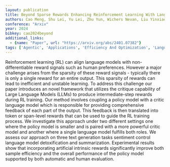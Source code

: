 ```yaml
---
layout: publication
title: Beyond Sparse Rewards Enhancing Reinforcement Learning With Language Model Critique In Text Generation
authors: Cao Meng, Shu Lei, Yu Lei, Zhu Yun, Wichers Nevan, Liu Yinxiao, Meng Lei
conference: "Arxiv"
year: 2024
bibkey: cao2024beyond
additional_links:
  - {name: "Paper", url: "https://arxiv.org/abs/2401.07382"}
tags: ['Agentic', 'Applications', 'Efficiency And Optimization', 'Language Modeling', 'Reinforcement Learning', 'Tools', 'Training Techniques']
---
```

Reinforcement learning (RL) can align language models with non-differentiable reward signals such as human preferences. However a major challenge arises from the sparsity of these reward signals - typically there is only a single reward for an entire output. This sparsity of rewards can lead to inefficient and unstable learning. To address this challenge our paper introduces an novel framework that utilizes the critique capability of Large Language Models (LLMs) to produce intermediate-step rewards during RL training. Our method involves coupling a policy model with a critic language model which is responsible for providing comprehensive feedback of each part of the output. This feedback is then translated into token or span-level rewards that can be used to guide the RL training process. We investigate this approach under two different settings one where the policy model is smaller and is paired with a more powerful critic model and another where a single language model fulfills both roles. We assess our approach on three text generation tasks sentiment control language model detoxification and summarization. Experimental results show that incorporating artificial intrinsic rewards significantly improve both sample efficiency and the overall performance of the policy model supported by both automatic and human evaluation.
